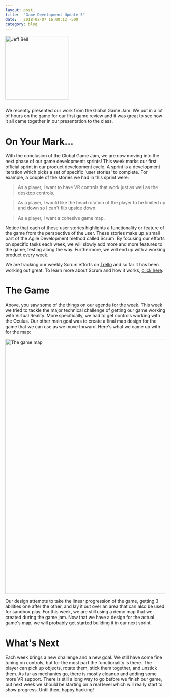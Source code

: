 ```yaml
---
layout: post
title:  "Game Development Update 3"
date:   2018-02-07 16:00:12 -500
category: blog
---
```

<img src="{{ site.url }}/assets/jeff-web.jpg" 
     alt="Jeff Bell" 
     style="width: 200px; padding-bottom: 25px" />  
We recently presented our work from the Global Game Jam. We put in a lot of
hours on the game for our first game review and it was great to see how it all
came together in our presentation to the class.

# On Your Mark...

With the conclusion of the Global Game Jam, we are now moving into the next
phase of our game development: sprints! This week marks our first official
sprint in our product development cycle. A sprint is a development iteration
which picks a set of specific 'user stories' to complete. For example, a couple
of the stories we had in this sprint were:

> As a player, I want to have VR controls that work just as well as the desktop
> controls.

> As a player, I would like the head rotation of the player to be limited up
> and down so I can't flip upside down.

> As a player, I want a cohesive game map.

Notice that each of these user stories highlights a functionality or feature of
the game from the perspective of the user. These stories make up a small part
of the Agile Development method called Scrum. By focusing our efforts on
specific tasks each week, we will slowly add more and more features to the
game, testing along the way. Furthermore, we will end up with a working product
every week.

We are tracking our weekly Scrum efforts on [Trello][trello] and so far it has
been working out great. To learn more about Scrum and how it works,
[click here][scrum].

# The Game

Above, you saw some of the things on our agenda for the week. This week we
tried to tackle the major technical challenge of getting our game working with
Virtual Reality. More specifically, we had to get controls working with the
Oculus. Our other main goal was to create a final map design for the game that
we can use as we move forward. Here's what we came up with for the map:

<img src="{{ site.url }}/assets/game-map.jpg" 
     alt="The game map" 
     style="width: 800; margin: 0 auto; display: block;" />  

Our design attempts to take the linear progression of the game, getting 3
abilities one after the other, and lay it out over an area that can also be
used for sandbox play. For this week, we are still using a demo map that we
created during the game jam. Now that we have a design for the actual game's
map, we will probably get started building it in our next sprint.

# What's Next

Each week brings a new challenge and a new goal. We still have some fine tuning
on controls, but for the most part the functionality is there. The player can
pick up objects, rotate them, stick them together, and unstick them. As far as
mechanics go, there is mostly cleanup and adding some more VR support. There is
still a long way to go before we finish our game, but next week we should be
starting on a real level which will really start to show progress. Until then,
happy hacking!

[trello]: https://trello.com
[scrum]:  https://www.scrum.org/resources/what-is-scrum

